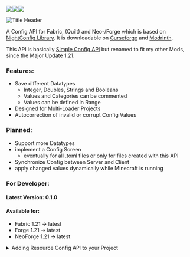 ![](https://cf.way2muchnoise.eu/title/975801.svg)![](https://cf.way2muchnoise.eu/975801.svg)![](https://cf.way2muchnoise.eu/versions/975801.svg)

![Title Header](https://cdn.modrinth.com/data/69TY9iyJ/images/9766e95e84d5abf6c2ff5ca19a5f317bc6280d3a.png)

A Config API for Fabric, (Quilt) and Neo-/Forge which is based on [NightConfig Library](https://github.com/TheElectronWill/night-config).
It is downloadable on [Curseforge](https://www.curseforge.com/minecraft/mc-mods/resource-config-api) and [Modrinth](https://modrinth.com/mod/resource-config-api).

This API is basically [Simple Config API](https://www.curseforge.com/minecraft/mc-mods/simple-config-api) but renamed to fit my other Mods, since the Major Update 1.21.

### Features:

- Save different Datatypes
  - Integer, Doubles, Strings and Booleans
  - Values and Categories can be commented
  - Values can be defined in Range
- Designed for Multi-Loader Projects
- Autocorrection of invalid or corrupt Config Values

### Planned:

- Support more Datatypes
- implement a Config Screen
  - eventually for all .toml files or only for files created with this API
- Synchronize Config between Server and Client
- apply changed values dynamically while Minecraft is running

### For Developer:

#### Latest Version: 0.1.0
#### Available for:
- Fabric 1.21 -> latest
- Forge 1.21 -> latest
- NeoForge 1.21 -> latest


<details>
<summary>Adding Resource Config API to your Project</summary>

````groovy
    repositories {
        maven {
          name = "xStopho Mods"
          url = "https://raw.githubusercontent.com/Stein-N/resources/main/maven"
        }
    }
````

When you want to use this API in a Quilt Project u have to use the Fabric version for now, i am working on a dedicated version.

````groovy
    dependencies {
        implementation "xstopho.resource-config-api:resource-config-api-common:{major_minecraft_version}+{api_version}"
        implementation "xstopho.resource-config-api:resource-config-api-fabric:{major_minecraft_version}+{api_version}"
        implementation "xstopho.resource-config-api:resource-config-api-forge:{major_minecraft_version}+{api_version}"
        implementation "xstopho.resource-config-api:resource-config-api-neoforge:{major_minecraft_version}+{api_version}"
    }
````

</details>